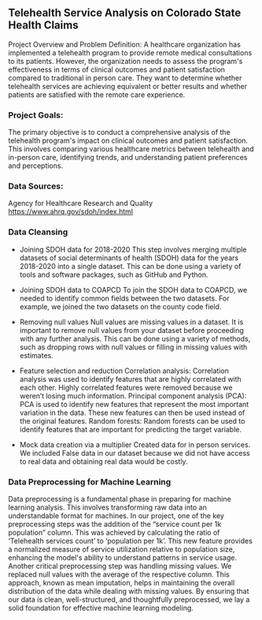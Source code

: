 ## Telehealth Service Analysis on Colorado State Health Claims


Project Overview and Problem Definition:
A healthcare organization has implemented a telehealth program to provide remote medical consultations to its patients. However, the organization needs to assess the program's effectiveness in terms of clinical outcomes and 
patient satisfaction compared to traditional in person care. They want to determine whether telehealth services are achieving equivalent or better results and whether patients are satisfied with the remote care experience.

### Project Goals:
The primary objective is to conduct a comprehensive analysis of the telehealth program's impact on clinical outcomes and patient satisfaction. This involves comparing various healthcare metrics between telehealth and 
in-person care, identifying trends, and understanding patient preferences and perceptions.

### Data Sources:
Agency for Healthcare Research and Quality
 https://www.ahrq.gov/sdoh/index.html

### Data Cleansing
* Joining SDOH data for 2018-2020
This step involves merging multiple datasets of social determinants of health (SDOH) data for the years 2018-2020 into a single dataset. This can be done using a variety of tools and software packages, such as
GitHub and Python.
* Joining SDOH data to COAPCD
To join the SDOH data to COAPCD, we needed to identify common fields between the two datasets. For example, we  joined the two datasets on the county code field.

* Removing null values
Null values are missing values in a dataset. It is important to remove null values from your dataset before proceeding with any further analysis. This can be done using a variety of methods, such as dropping rows
with null values or filling in missing values with estimates.

* Feature selection and reduction
Correlation analysis: Correlation analysis was used to identify features that are highly correlated with each other. Highly correlated features were removed because we weren’t losing much information.
Principal component analysis (PCA): PCA is used to identify new features that represent the most important variation in the data. These new features can then be used instead of the original features.
Random forests: Random forests can be used to identify features that are important for predicting the target variable.

* Mock data creation via a multiplier
Created data for in person services. We included False data in our dataset because we did not have access to real data and obtaining real data would be costly.

### Data Preprocessing for Machine Learning
Data preprocessing is a fundamental phase in preparing for machine learning analysis. This involves transforming raw data into an understandable format for machines. In our project, one of the key preprocessing steps 
was the addition of the “service count per 1k population” column. This was achieved by calculating the ratio of ‘Telehealth services count’ to ‘population per 1k’. This new feature provides a normalized measure of service
utilization relative to population size, enhancing the model's ability to understand patterns in service usage. Another critical preprocessing step was handling missing values. We replaced null values with the average of
the respective column. This approach, known as mean imputation, helps in maintaining the overall distribution of the data while dealing with missing values. By ensuring that our data is clean, well-structured, and 
thoughtfully preprocessed, we lay a solid foundation for effective machine learning modeling.
